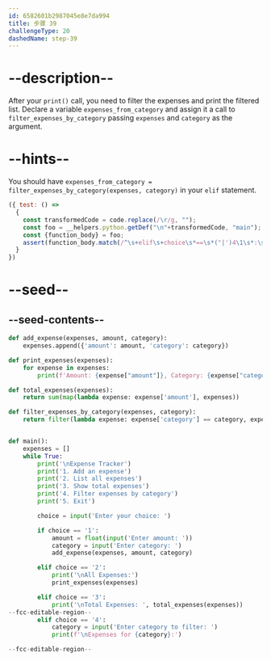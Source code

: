 ```yaml
---
id: 6582601b2987045e8e7da994
title: 步骤 39
challengeType: 20
dashedName: step-39
---
```


# --description--

After your `print()` call, you need to filter the expenses and print the filtered list. Declare a variable `expenses_from_category` and assign it a call to `filter_expenses_by_category` passing `expenses` and `category` as the argument.

# --hints--

You should have `expenses_from_category = filter_expenses_by_category(expenses, category)` in your `elif` statement.

```js
({ test: () =>
  {
    const transformedCode = code.replace(/\r/g, "");        
    const foo = __helpers.python.getDef("\n"+transformedCode, "main");
    const {function_body} = foo;    
    assert(function_body.match(/^\s+elif\s+choice\s*==\s*("|')4\1\s*:\s*category\s*=\s*input\s*\(\s*("|')Enter\scategory\sto\sfilter:\s\2\s*\)\s*print\s*\(\s*f("|')\\nExpenses for \{\s*category\s*\}:\3\s*\)\s*expenses_from_category\s*=\s*filter_expenses_by_category\s*\(\s*expenses\s*,\s*category\s*\)/m));
  }
})
```

# --seed--

## --seed-contents--

```py
def add_expense(expenses, amount, category):
    expenses.append({'amount': amount, 'category': category})

def print_expenses(expenses):
    for expense in expenses:
        print(f'Amount: {expense["amount"]}, Category: {expense["category"]}')

def total_expenses(expenses):
    return sum(map(lambda expense: expense['amount'], expenses))

def filter_expenses_by_category(expenses, category):
    return filter(lambda expense: expense['category'] == category, expenses)


def main():
    expenses = []
    while True:
        print('\nExpense Tracker')
        print('1. Add an expense')
        print('2. List all expenses')
        print('3. Show total expenses')
        print('4. Filter expenses by category')
        print('5. Exit')

        choice = input('Enter your choice: ')

        if choice == '1':
            amount = float(input('Enter amount: '))
            category = input('Enter category: ')
            add_expense(expenses, amount, category)

        elif choice == '2':
            print('\nAll Expenses:')
            print_expenses(expenses)

        elif choice == '3':
            print('\nTotal Expenses: ', total_expenses(expenses))
--fcc-editable-region--
        elif choice == '4':
            category = input('Enter category to filter: ')
            print(f'\nExpenses for {category}:')

--fcc-editable-region--
```
